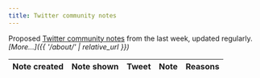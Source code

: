 ```yaml
---
title: Twitter community notes
---
```


Proposed [Twitter community notes](https://twitter.com/i/communitynotes/download-data) from the last week, updated regularly. _[More…]({{ '/about/' | relative_url }})_

<div class="table-responsive">
  <table class="table table-striped" data-order='[[ 0, "desc" ]]'>
    <thead>
      <tr>
        <th>Note created</th>
        <th>Note shown</th>
        <th>Tweet</th>
        <th>Note</th>
        <th>Reasons</th>
      </tr>
    </thead>
    <tbody>
    </tbody>
  </table>
</div>

<script>
  let table = new DataTable('table', {
    ajax: {
      url: '{{ '/data/notes.json' | relative_url }}',
      dataSrc: ''
    },
    columns: [
        {
          data: 'created_at', render: function (data, type, row, meta) {
            if (type !== 'display') {
              return data;
            }
            return '<a href="https://twitter.com/i/birdwatch/t/' + row['tweet_id'] + '" target="_blank">' + luxon.DateTime.fromISO(data).toFormat('d MMM yyyy') + '</a>';
          }
        },
        {
          data: 'shown', defaultContent: '', render: function (data, type, row, meta) {
            if (data === undefined) {
              return '';
            }
            if (type !== 'display') {
              return data;
            }
            content = luxon.DateTime.fromISO(data).toFormat('d MMM yyyy')
            if (row['removed']) {
              content += ' (since removed)';
            }
            return content;
          }
        },
        {
          data: 'tweet_id', width: '550px', render: function (data, type, row, meta) {
            if (type !== 'display') {
              return data;
            }
            return '<blockquote class="twitter-tweet"><a href="https://twitter.com/_/status/' + data + '"></a></blockquote>';
          }
        },
        {
          data: 'summary',
        },
        {
          data: 'reasons'
        }
    ],
    drawCallback: function (settings) {
      twttr.widgets.load();
    }
  });
</script>
